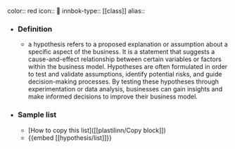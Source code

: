 color:: red
icon:: 🔎
innbok-type:: [[class]]
alias:: 

- ### Definition 
  - a hypothesis refers to a proposed explanation or assumption about a specific aspect of the business. It is a statement that suggests a cause-and-effect relationship between certain variables or factors within the business model. Hypotheses are often formulated in order to test and validate assumptions, identify potential risks, and guide decision-making processes. By testing these hypotheses through experimentation or data analysis, businesses can gain insights and make informed decisions to improve their business model.
- ### Sample list
  - [How to copy this list]([[plastilinn/Copy block]])
  - {{embed [[hypothesis/list]]}}



